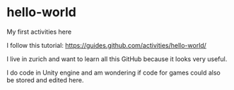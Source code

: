 # hello-world
My first activities here

I follow this tutorial:
https://guides.github.com/activities/hello-world/

I live in zurich and want to learn all this GitHub because it looks very useful.

I do code in Unity engine and am wondering if code for games could also be stored and edited here.
